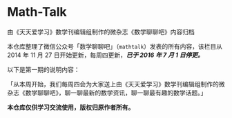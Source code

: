 # Math-Talk

由《天天爱学习》数学刊编辑组制作的微杂志《数学聊聊吧》内容归档

本仓库整理了微信公众号「数学聊聊吧」（`mathtalk`）发表的所有内容，该栏目从 2014 年 11 月 27 日开始更新，每周四更新，***已于 2016 年 7 月 1 日停更。***

以下是第一期的说明内容：

「从本周开始，我们每周四会为大家送上由《天天爱学习》数学刊编辑组制作的微杂志《数学聊聊吧》，聊一聊最新的数学资讯，聊一聊最有趣的数学话题。」

**本仓库仅供学习交流使用，版权归原作者所有。**
